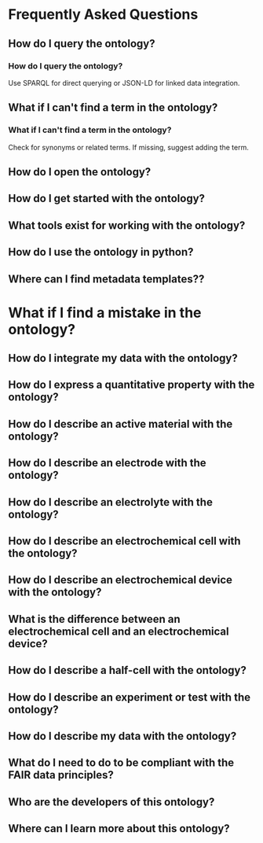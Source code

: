 # Frequently Asked Questions

<div vocab="https://schema.org/" typeof="FAQPage">

## How do I query the ontology?
<div property="mainEntity" typeof="Question">
  <h3 property="name">How do I query the ontology?</h3>
  <div property="acceptedAnswer" typeof="Answer">
    <p property="text">Use SPARQL for direct querying or JSON-LD for linked data integration.</p>
  </div>
</div>

## What if I can't find a term in the ontology?
<div property="mainEntity" typeof="Question">
  <h3 property="name">What if I can't find a term in the ontology?</h3>
  <div property="acceptedAnswer" typeof="Answer">
    <p property="text">Check for synonyms or related terms. If missing, suggest adding the term.</p>
  </div>
</div>

## How do I open the ontology?
<div property="mainEntity" typeof="Question">
  <h3 property="name"> </h3>
  <div property="acceptedAnswer" typeof="Answer">
    <p property="text"> </p>
  </div>
</div>

## How do I get started with the ontology?
<div property="mainEntity" typeof="Question">
  <h3 property="name"> </h3>
  <div property="acceptedAnswer" typeof="Answer">
    <p property="text"> </p>
  </div>
</div>

## What tools exist for working with the ontology?
<div property="mainEntity" typeof="Question">
  <h3 property="name"> </h3>
  <div property="acceptedAnswer" typeof="Answer">
    <p property="text"> </p>
  </div>
</div>

## How do I use the ontology in python?
<div property="mainEntity" typeof="Question">
  <h3 property="name"> </h3>
  <div property="acceptedAnswer" typeof="Answer">
    <p property="text"> </p>
  </div>
</div>

## Where can I find metadata templates??
<div property="mainEntity" typeof="Question">
  <h3 property="name"> </h3>
  <div property="acceptedAnswer" typeof="Answer">
    <p property="text"> </p>
  </div>
</div>

# What if I find a mistake in the ontology?
<div property="mainEntity" typeof="Question">
  <h3 property="name"> </h3>
  <div property="acceptedAnswer" typeof="Answer">
    <p property="text"> </p>
  </div>
</div>

## How do I integrate my data with the ontology?
<div property="mainEntity" typeof="Question">
  <h3 property="name"> </h3>
  <div property="acceptedAnswer" typeof="Answer">
    <p property="text"> </p>
  </div>
</div>

## How do I express a quantitative property with the ontology?
<div property="mainEntity" typeof="Question">
  <h3 property="name"> </h3>
  <div property="acceptedAnswer" typeof="Answer">
    <p property="text"> </p>
  </div>
</div>

## How do I describe an active material with the ontology?
<div property="mainEntity" typeof="Question">
  <h3 property="name"> </h3>
  <div property="acceptedAnswer" typeof="Answer">
    <p property="text"> </p>
  </div>
</div>

## How do I describe an electrode with the ontology?
<div property="mainEntity" typeof="Question">
  <h3 property="name"> </h3>
  <div property="acceptedAnswer" typeof="Answer">
    <p property="text"> </p>
  </div>
</div>

## How do I describe an electrolyte with the ontology?
<div property="mainEntity" typeof="Question">
  <h3 property="name"> </h3>
  <div property="acceptedAnswer" typeof="Answer">
    <p property="text"> </p>
  </div>
</div>

## How do I describe an electrochemical cell with the ontology?
<div property="mainEntity" typeof="Question">
  <h3 property="name"> </h3>
  <div property="acceptedAnswer" typeof="Answer">
    <p property="text"> </p>
  </div>
</div>

## How do I describe an electrochemical device with the ontology?
<div property="mainEntity" typeof="Question">
  <h3 property="name"> </h3>
  <div property="acceptedAnswer" typeof="Answer">
    <p property="text"> </p>
  </div>
</div>

## What is the difference between an electrochemical cell and an electrochemical device?
<div property="mainEntity" typeof="Question">
  <h3 property="name"> </h3>
  <div property="acceptedAnswer" typeof="Answer">
    <p property="text"> </p>
  </div>
</div>

## How do I describe a half-cell with the ontology?
<div property="mainEntity" typeof="Question">
  <h3 property="name"> </h3>
  <div property="acceptedAnswer" typeof="Answer">
    <p property="text"> </p>
  </div>
</div>

## How do I describe an experiment or test with the ontology?
<div property="mainEntity" typeof="Question">
  <h3 property="name"> </h3>
  <div property="acceptedAnswer" typeof="Answer">
    <p property="text"> </p>
  </div>
</div>

## How do I describe my data with the ontology?
<div property="mainEntity" typeof="Question">
  <h3 property="name"> </h3>
  <div property="acceptedAnswer" typeof="Answer">
    <p property="text"> </p>
  </div>
</div>

## What do I need to do to be compliant with the FAIR data principles?
<div property="mainEntity" typeof="Question">
  <h3 property="name"> </h3>
  <div property="acceptedAnswer" typeof="Answer">
    <p property="text"> </p>
  </div>
</div>

## Who are the developers of this ontology?
<div property="mainEntity" typeof="Question">
  <h3 property="name"> </h3>
  <div property="acceptedAnswer" typeof="Answer">
    <p property="text"> </p>
  </div>
</div>

## Where can I learn more about this ontology?
<div property="mainEntity" typeof="Question">
  <h3 property="name"> </h3>
  <div property="acceptedAnswer" typeof="Answer">
    <p property="text"> </p>
  </div>
</div>

</div>



